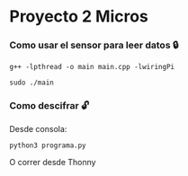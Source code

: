 # Proyecto 2 Micros
### Como usar el sensor para leer datos :lock:
```
g++ -lpthread -o main main.cpp -lwiringPi
```
```
sudo ./main
```
### Como descifrar :unlock:
Desde consola:
```
python3 programa.py
```
O correr desde Thonny
